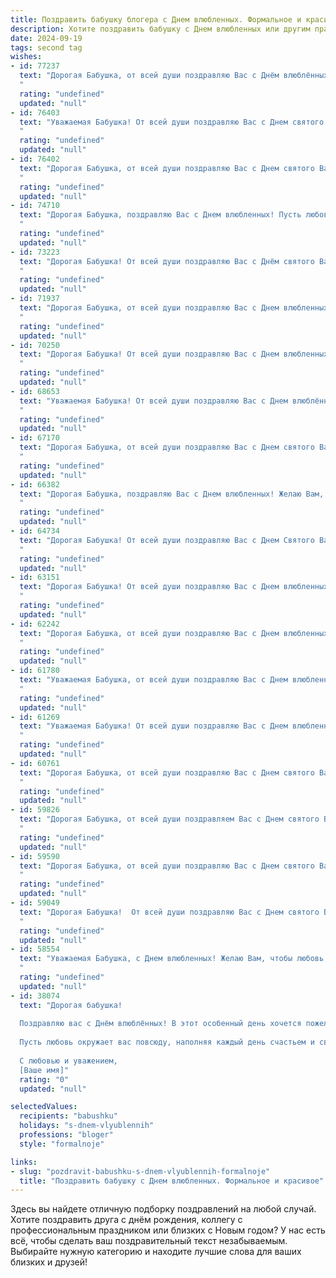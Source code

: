 ```yaml
---
title: Поздравить бабушку блогера с Днем влюбленных. Формальное и красивое
description: Хотите поздравить бабушку с Днем влюбленных или другим праздником? Наш ИИ создаст незабываемое поздравление, а вы обязательно выделитесь среди других.  
date: 2024-09-19
tags: second tag
wishes:
- id: 77237
  text: "Дорогая Бабушка, от всей души поздравляю Вас с Днём влюблённых! Желаю Вам крепкого здоровья, светлых чувств и бесконечного счастья. Пусть этот день будет наполнен любовью, теплом и заботой близких людей.
  "
  rating: "undefined"
  updated: "null"
- id: 76403
  text: "Уважаемая Бабушка! От всей души поздравляю Вас с Днем святого Валентина! Желаю Вам море любви и заботы, крепкого здоровья, душевного тепла, благополучия и ярких, незабываемых моментов в жизни! Пусть каждый день будет наполнен радостью и счастьем!
  "
  rating: "undefined"
  updated: "null"
- id: 76402
  text: "Дорогая Бабушка, от всей души поздравляю Вас с Днем святого Валентина! Желаю Вам море любви, тепла, ярких впечатлений и прекрасного настроения! Спасибо за Вашу доброту и мудрость, которые Вы дарите всем вокруг.
  "
  rating: "undefined"
  updated: "null"
- id: 74710
  text: "Дорогая Бабушка, поздравляю Вас с Днем влюбленных! Пусть любовь и тепло, которые Вы дарите своим близким, возвращаются к Вам сторицей. Желаю Вам крепкого здоровья, вдохновения и радости каждый день!
  "
  rating: "undefined"
  updated: "null"
- id: 73223
  text: "Дорогая Бабушка! От всей души поздравляю Вас с Днём святого Валентина! Желаю Вам много любви, тепла и радости в этот день. Пусть Ваша жизнь будет наполнена  прекрасными моментами, а сердце всегда остаётся молодым и влюблённым!
  "
  rating: "undefined"
  updated: "null"
- id: 71937
  text: "Дорогая Бабушка, от всей души поздравляю Вас с Днем влюбленных! Пусть Ваше сердце всегда будет согрето любовью и заботой близких, а жизнь полна ярких красок и радостных моментов. Желаю Вам крепкого здоровья, благополучия и вдохновения в Вашем блогерском творчестве!
  "
  rating: "undefined"
  updated: "null"
- id: 70250
  text: "Дорогая Бабушка! От всей души поздравляю Вас с Днем влюбленных! Пусть в Вашем сердце всегда царит любовь, а жизнь будет наполнена радостью и светлыми эмоциями. Желаю Вам крепкого здоровья, бодрости духа и много-много счастливых моментов!
  "
  rating: "undefined"
  updated: "null"
- id: 68653
  text: "Уважаемая Бабушка! От всей души поздравляю Вас с Днем влюблённых! Желаю Вам в этот день почувствовать себя любимой и окружённой заботой близких. Пусть Ваша жизнь будет полна радости, тепла и приятных моментов, а блогерская деятельность приносит Вам вдохновение и признание.
  "
  rating: "undefined"
  updated: "null"
- id: 67170
  text: "Дорогая Бабушка, от всей души поздравляю Вас с Днем святого Валентина! Пусть Ваша жизнь будет наполнена любовью, радостью и заботой близких людей. Желаю Вам крепкого здоровья, долголетия и творческих успехов в Вашем блоге.
  "
  rating: "undefined"
  updated: "null"
- id: 66382
  text: "Дорогая Бабушка, поздравляю Вас с Днем влюбленных! Желаю Вам, чтобы рядом с Вами всегда была любовь, тепло и поддержка. Пусть Ваше сердце переполняет радость и светлые чувства!
  "
  rating: "undefined"
  updated: "null"
- id: 64734
  text: "Дорогая Бабушка! От всей души поздравляю Вас с Днем Святого Валентина! Желаю Вам много любви, тепла и радости в эти замечательные день. Пусть Ваш блог продолжает радовать ваших подписчиков интересными и актуальными материалами. С любовью и уважением!
  "
  rating: "undefined"
  updated: "null"
- id: 63151
  text: "Дорогая Бабушка! От всей души поздравляю Вас с Днем влюбленных! Пусть этот день подарит Вам море любви, тепла и радости от ваших близких. Желаю Вам крепкого здоровья, бодрости духа и вдохновения, которое Вы так щедро делитесь с нами в своем блоге.
  "
  rating: "undefined"
  updated: "null"
- id: 62242
  text: "Дорогая Бабушка, от всей души поздравляю Вас с Днем влюбленных! Пусть Ваше сердце всегда будет наполнено любовью, а жизнь – радостью и счастьем. Желаю Вам крепкого здоровья, оптимизма и вдохновения для новых блогерских проектов!
  "
  rating: "undefined"
  updated: "null"
- id: 61780
  text: "Уважаемая Бабушка, от всей души поздравляю Вас с Днем влюбленных! Желаю Вам бесконечной любви и нежности, радости, тепла и ярких впечатлений. Пусть Ваша жизнь будет полна прекрасных моментов, а Ваши таланты, как блогера, продолжают вдохновлять и радовать Ваших подписчиков.
  "
  rating: "undefined"
  updated: "null"
- id: 61269
  text: "Уважаемая Бабушка! От всей души поздравляю Вас с Днем влюбленных! Желаю Вам океана любви и нежности,  радости и тепла в сердце. Пусть Ваша жизнь будет наполнена яркими красками и счастьем.
  "
  rating: "undefined"
  updated: "null"
- id: 60761
  text: "Дорогая Бабушка, от всей души поздравляю Вас с Днем святого Валентина! Пусть этот день наполнит Ваше сердце теплом любви и заботы, а Ваша жизнь будет полна радостных моментов и ярких впечатлений. Желаю Вам крепкого здоровья, семейного благополучия и, конечно же, вдохновения для Вашего блога. Пусть Ваша аудитория всегда с нетерпением ждет новых интересных публикаций!
  "
  rating: "undefined"
  updated: "null"
- id: 59826
  text: "Дорогая Бабушка, от всей души поздравляем Вас с Днем святого Валентина! Пусть этот день подарит Вам любовь, тепло и радость! Желаем Вам крепкого здоровья, ярких впечатлений и бесконечной любви от всех, кто Вас окружает. Пусть Ваша блогерская деятельность приносит Вам только положительные эмоции и новых верных поклонников!
  "
  rating: "undefined"
  updated: "null"
- id: 59590
  text: "Дорогая Бабушка, от всей души поздравляю Вас с Днем святого Валентина! Желаю Вам крепкого здоровья, благополучия и  неиссякаемой любви! Пусть Ваши дни будут наполнены радостью, а сердце всегда сохраняет тепло и свет!
  "
  rating: "undefined"
  updated: "null"
- id: 59049
  text: "Дорогая Бабушка!  От всей души поздравляю Вас с Днем святого Валентина! Желаю Вам  оставаться такой же яркой, жизнерадостной и  любимой, как Ваши блоги. Пусть Ваше сердце всегда будет полным  любви и вдохновения!
  "
  rating: "undefined"
  updated: "null"
- id: 58554
  text: "Уважаемая Бабушка, с Днем влюбленных! Желаю Вам, чтобы любовь всегда согревала Ваше сердце, а близкие люди дарили Вам радость и заботу. Пусть Ваш блогерский талант приносит Вам вдохновение и признание!
  "
  rating: "undefined"
  updated: "null"
- id: 38074
  text: "Дорогая бабушка!
  
  Поздравляю вас с Днём влюблённых! В этот особенный день хочется пожелать вам неизменной радости, теплоты и гармонии в душе. Вы — источник вдохновения для всех нас, и ваша мудрость, доброта и забота всегда согревают сердца.
  
  Пусть любовь окружает вас повсюду, наполняя каждый день счастьем и светом. Желаю, чтобы ваша жизнь была яркой и насыщенной, а каждый момент приносил лишь положительные эмоции.
  
  С любовью и уважением,
  [Ваше имя]"
  rating: "0"
  updated: "null"

selectedValues:
  recipients: "babushku"
  holidays: "s-dnem-vlyublennih"
  professions: "bloger"
  style: "formalnoje"

links:
- slug: "pozdravit-babushku-s-dnem-vlyublennih-formalnoje"
  title: "Поздравить бабушку с Днем влюбленных. Формальное и красивое"
---
```


Здесь вы найдете отличную подборку поздравлений на любой случай. 
Хотите поздравить друга с днём рождения, коллегу с профессиональным праздником или близких с Новым годом? У нас есть всё, чтобы сделать ваш поздравительный текст незабываемым. Выбирайте нужную категорию и находите лучшие слова для ваших близких и друзей!
